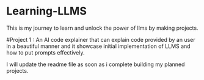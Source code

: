 # Learning-LLMS
 This is my journey to learn and unlock the power of llms by making projects. 
 
#Project 1 : An AI code explainer that can explain code provided by an user in a beautiful manner and it showcase initial implementation of LLMS and how to put prompts effectively.



I will update the readme file as soon as i complete building my planned projects.
